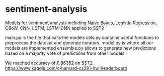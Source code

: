 # sentiment-analysis
Models for sentiment analysis including Naive Bayes, Logistic Regression, CBoW, CNN, 
LSTM, LSTM-CNN applied to SST2

main.py is the file that calls the models
utils.py contains useful functions to preprocess the dataset and generate iterators.
model.py is where all our models are implemented
ensemble.py allows to generate new predictions based on a majority vote of predictions from other models

We reached accuracy of 0.86352 on SST2.
https://www.kaggle.com/c/harvard-cs281-hw1/leaderboard

